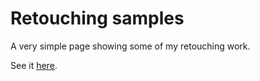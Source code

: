 # Retouching samples

A very simple page showing some of my retouching work.

See it [here](https://daveknights.github.io/retouching/).
